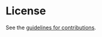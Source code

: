 # License

See the
[guidelines for contributions](https://github.com/boucadair/simple-ipfix-fixes/blob/main/CONTRIBUTING.md).
